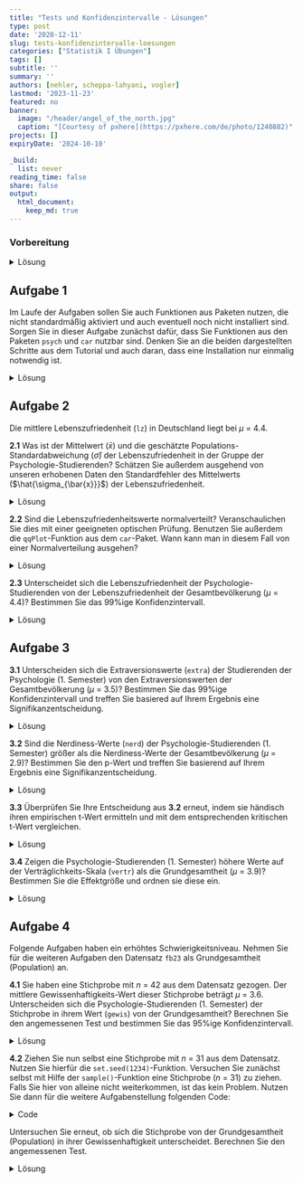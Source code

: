 ```yaml
---
title: "Tests und Konfidenzintervalle - Lösungen" 
type: post
date: '2020-12-11' 
slug: tests-konfidenzintervalle-loesungen
categories: ["Statistik I Übungen"] 
tags: [] 
subtitle: ''
summary: '' 
authors: [nehler, scheppa-lahyani, vogler] 
lastmod: '2023-11-23'
featured: no
banner:
  image: "/header/angel_of_the_north.jpg"
  caption: "[Courtesy of pxhere](https://pxhere.com/de/photo/1240882)"
projects: []
expiryDate: '2024-10-10'

_build:
  list: never
reading_time: false
share: false
output:
  html_document:
    keep_md: true
---
```


### Vorbereitung

<details><summary>Lösung</summary>

Laden Sie zunächst den Datensatz `fb23` von der pandar-Website. Alternativ können Sie die fertige R-Daten-Datei [<i class="fas fa-download"></i> hier herunterladen](/daten/fb23.rda). Beachten Sie in jedem Fall, dass die [Ergänzungen im Datensatz](/lehre/statistik-i/tests-konfidenzintervalle/#prep) vorausgesetzt werden. Die Bedeutung der einzelnen Variablen und ihre Antwortkategorien können Sie dem Dokument [Variablenübersicht](/lehre/statistik-i/variablen.pdf) entnehmen.


```r
#### Was bisher geschah: ----

# Daten laden
load(url('https://pandar.netlify.app/daten/fb23.rda'))

# Nominalskalierte Variablen in Faktoren verwandeln
fb23$hand_factor <- factor(fb23$hand,
                             levels = 1:2,
                             labels = c("links", "rechts"))
fb23$fach <- factor(fb23$fach,
                    levels = 1:5,
                    labels = c('Allgemeine', 'Biologische', 'Entwicklung', 'Klinische', 'Diag./Meth.'))
fb23$ziel <- factor(fb23$ziel,
                        levels = 1:4,
                        labels = c("Wirtschaft", "Therapie", "Forschung", "Andere"))
fb23$wohnen <- factor(fb23$wohnen, 
                      levels = 1:4, 
                      labels = c("WG", "bei Eltern", "alleine", "sonstiges"))

# Rekodierung invertierter Items
fb23$mdbf4_pre_r <- -1 * (fb23$mdbf4_pre - 4 - 1)
fb23$mdbf11_pre_r <- -1 * (fb23$mdbf11_pre - 4 - 1)
fb23$mdbf3_pre_r <-  -1 * (fb23$mdbf3_pre - 4 - 1)
fb23$mdbf9_pre_r <-  -1 * (fb23$mdbf9_pre - 4 - 1)

# Berechnung von Skalenwerten
fb23$gs_pre  <- fb23[, c('mdbf1_pre', 'mdbf4_pre_r', 
                        'mdbf8_pre', 'mdbf11_pre_r')] |> rowMeans()
fb23$wm_pre <-  fb23[, c("mdbf3_pre_r", "mdbf6_pre", 
                         "mdbf9_pre_r", "mdbf12_pre")] |> rowMeans()

# z-Standardisierung
fb23$wm_pre_zstd <- scale(fb23$wm_pre, center = TRUE, scale = TRUE)
```

Prüfen Sie zur Sicherheit, ob alles funktioniert hat:


```r
dim(fb23)
```

```
## [1] 179  48
```

```r
str(fb23)
```

```
## 'data.frame':	179 obs. of  48 variables:
##  $ mdbf1_pre   : int  4 2 4 NA 3 3 2 3 3 2 ...
##  $ mdbf2_pre   : int  2 2 3 3 3 2 3 2 2 1 ...
##  $ mdbf3_pre   : int  3 4 2 2 2 3 3 1 2 2 ...
##  $ mdbf4_pre   : int  2 2 1 2 1 1 3 2 3 3 ...
##  $ mdbf5_pre   : int  3 2 3 2 2 1 3 3 2 4 ...
##  $ mdbf6_pre   : int  2 1 2 2 2 2 2 3 2 2 ...
##  $ mdbf7_pre   : int  4 3 3 1 1 2 2 3 3 3 ...
##  $ mdbf8_pre   : int  3 2 3 2 3 3 2 3 3 2 ...
##  $ mdbf9_pre   : int  2 4 1 2 3 3 4 2 2 3 ...
##  $ mdbf10_pre  : int  3 2 3 3 2 4 2 2 2 2 ...
##  $ mdbf11_pre  : int  3 2 1 2 2 1 3 1 2 4 ...
##  $ mdbf12_pre  : int  1 1 2 3 2 2 2 3 3 2 ...
##  $ lz          : num  5.4 3.4 4.4 4.4 6.4 5.6 5.4 5 4.8 6 ...
##  $ extra       : num  3.5 3 4 3 4 4.5 3.5 3.5 2.5 3 ...
##  $ vertr       : num  1.5 3 3.5 4 4 4.5 4 4 3 3.5 ...
##  $ gewis       : num  4.5 4 5 3.5 3.5 4 4.5 2.5 3.5 4 ...
##  $ neuro       : num  5 5 2 4 3.5 4.5 3 2.5 4.5 4 ...
##  $ offen       : num  5 5 4.5 3.5 4 4 5 4.5 4 3 ...
##  $ prok        : num  1.8 3.1 1.5 1.6 2.7 3.3 2.2 3.4 2.4 3.1 ...
##  $ nerd        : num  4.17 3 2.33 2.83 3.83 ...
##  $ grund       : chr  "Berufsziel" "Interesse am Menschen" "Interesse und Berufsaussichten" "Wissenschaftliche Ergänzung zu meinen bisherigen Tätigkeiten (Arbeit in der psychiatrischen Akutpflege, Gestalt"| __truncated__ ...
##  $ fach        : Factor w/ 5 levels "Allgemeine","Biologische",..: 4 4 4 4 4 4 NA 4 4 NA ...
##  $ ziel        : Factor w/ 4 levels "Wirtschaft","Therapie",..: 2 2 2 2 2 2 NA 4 2 2 ...
##  $ wissen      : int  5 4 5 4 2 3 NA 4 3 3 ...
##  $ therap      : int  5 5 5 5 4 5 NA 3 5 5 ...
##  $ lerntyp     : num  3 3 1 3 3 1 NA 1 3 3 ...
##  $ hand        : int  2 2 2 2 2 2 NA 2 1 2 ...
##  $ job         : int  1 1 1 1 2 2 NA 2 1 2 ...
##  $ ort         : int  2 1 1 1 1 2 NA 1 1 2 ...
##  $ ort12       : int  2 1 2 2 2 1 NA 2 2 1 ...
##  $ wohnen      : Factor w/ 4 levels "WG","bei Eltern",..: 4 1 1 1 1 2 NA 3 3 2 ...
##  $ uni1        : num  0 1 0 1 0 0 0 0 0 0 ...
##  $ uni2        : num  1 1 1 1 1 1 0 1 1 1 ...
##  $ uni3        : num  0 1 0 0 1 0 0 1 1 0 ...
##  $ uni4        : num  0 1 0 1 0 0 0 0 0 0 ...
##  $ attent_pre  : int  6 6 6 6 6 6 NA 4 5 5 ...
##  $ gs_post     : num  3 2.75 4 2.5 3.75 NA 4 2.75 3.75 2.5 ...
##  $ wm_post     : num  2 1 3.75 2.75 3 NA 3.25 2 3.25 2 ...
##  $ ru_post     : num  2.25 1.5 3.75 3.5 3 NA 3.5 2.75 2.75 2.75 ...
##  $ attent_post : int  6 5 6 6 6 NA 6 4 5 3 ...
##  $ hand_factor : Factor w/ 2 levels "links","rechts": 2 2 2 2 2 2 NA 2 1 2 ...
##  $ mdbf4_pre_r : num  3 3 4 3 4 4 2 3 2 2 ...
##  $ mdbf11_pre_r: num  2 3 4 3 3 4 2 4 3 1 ...
##  $ mdbf3_pre_r : num  2 1 3 3 3 2 2 4 3 3 ...
##  $ mdbf9_pre_r : num  3 1 4 3 2 2 1 3 3 2 ...
##  $ gs_pre      : num  3 2.5 3.75 NA 3.25 3.5 2 3.25 2.75 1.75 ...
##  $ wm_pre      : num  2 1 2.75 2.75 2.25 2 1.75 3.25 2.75 2.25 ...
##  $ wm_pre_zstd : num [1:179, 1] -0.9749 -2.3095 0.0261 0.0261 -0.6412 ...
##   ..- attr(*, "scaled:center")= num 2.73
##   ..- attr(*, "scaled:scale")= num 0.749
```

Der Datensatz besteht aus 179 Zeilen (Beobachtungen) und 48 Spalten (Variablen). Falls Sie weitere eigene Variablen erstellt haben, kann die Spaltenzahl natürlich abweichen.

</details>


## Aufgabe 1

Im Laufe der Aufgaben sollen Sie auch Funktionen aus Paketen nutzen, die nicht standardmäßig aktiviert und auch eventuell noch nicht installiert sind. Sorgen Sie in dieser Aufgabe zunächst dafür, dass Sie Funktionen aus den Paketen `psych` und `car` nutzbar sind. Denken Sie an die beiden dargestellten Schritte aus dem Tutorial und auch daran, dass eine Installation nur einmalig notwendig ist. 

<details><summary>Lösung</summary>

Installieren aller wichtigen Packages. Beachten Sie, dass das `psych` Paket eventuell schon im Tutorial installiert wurde, weshalb Sie dies nicht nochmal machen müssen.


```r
install.packages("psych")
install.packages("car")
```

Damit die Funktionen ansprechbar sind, müssen die Pakete auch noch mittels `library` aktiviert werden.


```r
library(psych)
library(car)
```

</details>


## Aufgabe 2

Die mittlere Lebenszufriedenheit (`lz`) in Deutschland liegt bei $\mu$ = 4.4.

**2.1** Was ist der Mittelwert ($\bar{x}$) und die geschätzte Populations-Standardabweichung ($\hat\sigma$) der Lebenszufriedenheit in der Gruppe der Psychologie-Studierenden? Schätzen Sie außerdem ausgehend von unseren erhobenen Daten den Standardfehler des Mittelwerts ($\hat{\sigma_{\bar{x}}}$) der Lebenszufriedenheit.

<details><summary>Lösung</summary>

**Variante 1**:


```r
mean_lz <- mean(fb23$lz, na.rm = TRUE) #Mittlere Lebenszufriedenheit
mean_lz
```

```
## [1] 5.120904
```

```r
sd_lz <- sd(fb23$lz, na.rm = TRUE) #Standardabweichung (Populationsschätzer)
sd_lz
```

```
## [1] 1.054893
```

```r
n_lz <- length(na.omit(fb23$lz)) #Stichprobengröße

se_lz <- sd_lz / sqrt(n_lz) #Standardfehler
se_lz
```

```
## [1] 0.07929061
```

* Der Mittelwert der Lebenszufriedenheit in der Stichprobe liegt bei 5.121.
* Die Standardabweichung der Lebenszufriedenheit beträgt 1.055.
* Der Standardfehler des Mittelwerts der Lebenszufriedenheit wird als 0.079 geschätzt.

**Variante 2**:


```r
describe(fb23$lz) #Funktion aus Paket "psych"
```

```
##    vars   n mean   sd median trimmed  mad min max range  skew kurtosis   se
## X1    1 177 5.12 1.05    5.4    5.19 0.89 1.4   7   5.6 -0.75     0.58 0.08
```

</details>



**2.2** Sind die Lebenszufriedenheitswerte normalverteilt? Veranschaulichen Sie dies mit einer geeigneten optischen Prüfung. Benutzen Sie außerdem die `qqPlot`-Funktion aus dem `car`-Paket. Wann kann man in diesem Fall von einer Normalverteilung ausgehen?

<details><summary>Lösung</summary>


```r
#Histogramm zur Veranschaulichung der Normalverteilung
hist(fb23$lz, xlim = c(1,7), main = "Histogramm", xlab = "Score", ylab = "Dichte", freq = FALSE)
curve(dnorm(x, mean = mean(fb23$lz, na.rm = TRUE), sd = sd(fb23$lz, na.rm = TRUE)), add = TRUE)
```

![](/lehre/statistik-i/tests-konfidenzintervalle-loesungen_files/figure-html/unnamed-chunk-7-1.png)<!-- -->

```r
#geeigneter Plot: QQ-Plot. Alle Punkte sollten auf einer Linie liegen.
qqnorm(fb23$lz)
qqline(fb23$lz)
```

![](/lehre/statistik-i/tests-konfidenzintervalle-loesungen_files/figure-html/unnamed-chunk-7-2.png)<!-- -->

```r
#Die qqPlot-Funktion zeichnet ein Konfidenzintervall in den QQ-Plot. Dies macht es für Betrachter:innen einfacher zu entscheiden, ob alle Punkte in etwa auf einer Linie liegen. Die Punkte sollten nicht außerhalb der blauen Linien liegen.
qqPlot(fb23$lz)
```

![](/lehre/statistik-i/tests-konfidenzintervalle-loesungen_files/figure-html/unnamed-chunk-7-3.png)<!-- -->

```
## [1] 19 98
```
Das Histogramm, sowie beide Darstellungsweisen des QQ-Plot weisen darauf hin, dass die Daten **nicht** normalverteilt sind.

</details>



**2.3** Unterscheidet sich die Lebenszufriedenheit der Psychologie-Studierenden von der Lebenszufriedenheit der Gesamtbevölkerung ($\mu$ = 4.4)? Bestimmen Sie das 99%ige Konfidenzintervall.

<details><summary>Lösung</summary>

Da die Varianz der Grundgesamtheit nicht bekannt ist, wird ein t-Test herangezogen.
Obwohl keine Normalverteilung vorliegt, können wir aufgrund des *zentralen Grenzwertsatzes* trotzdem einen t-Test rechnen.

**Hypothesengenerierung:**

$\alpha$ = .01 

$H_0$: Die durchschnittliche Lebenzufriedenheit der Psychologie-Studierenden $\mu_1$ unterscheidet sich nicht von der Lebenszufriedenheit der Gesamtbevölkerung $\mu_0$.

$H_0$: $\mu_0$ $=$ $\mu_1$

$H_1$: Die durchschnittliche Lebenzufriedenheit der Psychologie-Studierenden $\mu_1$ unterscheidet sich von der Lebenszufriedenheit der Gesamtbevölkerung $\mu_0$.

$H_1$: $\mu_0$ $\neq$ $\mu_1$


```r
t.test(fb23$lz, mu=4.4)
```

```
## 
## 	One Sample t-test
## 
## data:  fb23$lz
## t = 9.0919, df = 176, p-value < 2.2e-16
## alternative hypothesis: true mean is not equal to 4.4
## 95 percent confidence interval:
##  4.964421 5.277387
## sample estimates:
## mean of x 
##  5.120904
```

```r
t.test(fb23$lz, mu=4.4, conf.level = 0.99) #Default ist 95%, deshalb erhöhen wir auf 99%
```

```
## 
## 	One Sample t-test
## 
## data:  fb23$lz
## t = 9.0919, df = 176, p-value < 2.2e-16
## alternative hypothesis: true mean is not equal to 4.4
## 99 percent confidence interval:
##  4.914427 5.327381
## sample estimates:
## mean of x 
##  5.120904
```

Zuvor ist uns aufgefallen, dass die Lebenszufriedenheit nicht normalverteilt ist.
Außerdem haben wir gelernt das ab $n$ > 30 der zentrale Grenzwertsatz greift.
Es gibt aber auch noch die Möglichkeit auf einen Test mit weniger strengen Voraussetzungen zurückzugreifen. Dafür büßen wir etwas Power ($1 - \beta$) ein. Das heißt, wenn ein Effekt vorliegt ist es schwerer (unwahrscheinlicher) diesen nachzuweisen.
Der Ein-Stichproben Wilcoxon Tests der folgt wird **nicht** in der Vorlesung behandelt und ist auch **nicht** klausurrelevant.


```r
wilcox.test(fb23$lz, mu = 4.4, conf.level = 0.99) #gleiche Argumente wie beim t-Test
```

```
## 
## 	Wilcoxon signed rank test with continuity correction
## 
## data:  fb23$lz
## V = 12005, p-value = 1.644e-13
## alternative hypothesis: true location is not equal to 4.4
```

Auch dieser Test fällt signifikant aus. Daraus können wir schließen:

Mit einer Irrtumswahrscheinlichkeit von 5% kann die $H_0$ verworfen werden. Die Psychologie-Studierenden unterscheiden sich in ihrer Lebenszufriedenheit von der Gesamtbevölkerung. 

</details>


## Aufgabe 3

**3.1** Unterscheiden sich die Extraversionswerte (`extra`) der Studierenden der Psychologie (1. Semester) von den Extraversionswerten der Gesamtbevölkerung ($\mu$ = 3.5)? Bestimmen Sie das 99%ige Konfidenzintervall und treffen Sie basiered auf Ihrem Ergebnis eine Signifikanzentscheidung.

<details><summary>Lösung</summary>

**Hypothesengenerierung:**

$\alpha$ = .05 

$H_0$: Die durchschnittlichen Extraversionswerte der Psychologie-Studierenden $\mu_1$ unterscheiden sich nicht von den Werten der Gesamtbevölkerung $\mu_0$.

$H_0$: $\mu_0$ $=$ $\mu_1$

$H_1$: Die durchschnittlichen Extraversionswerte der Psychologie-Studierenden $\mu_1$ unterscheiden sich von den Werten der Gesamtbevölkerung $\mu_0$.

$H_1$: $\mu_0$ $\neq$ $\mu_1$


```r
t.test(fb23$extra, mu = 3.5, conf.level = 0.99)
```

```
## 
## 	One Sample t-test
## 
## data:  fb23$extra
## t = -3.4235, df = 178, p-value = 0.0007673
## alternative hypothesis: true mean is not equal to 3.5
## 99 percent confidence interval:
##  3.091826 3.444487
## sample estimates:
## mean of x 
##  3.268156
```



Das 99%-ige Konfidenzintervall liegt zwischen 3.09 und 3.44. Der Mittelwert der Gesamtbevölkerung ($\mu$ = 3.5) liegt außerhalb dieses Intervalls, somit kann mit einer Irrtumswahrscheinlichkeit von 1% die $H_0$ verworfen werden. Die Psychologie-Studierenden unterscheiden sich in ihrer Extraversion von der Gesamtbevölkerung. 


</details>

**3.2** Sind die Nerdiness-Werte (`nerd`) der Psychologie-Studierenden (1. Semester) größer als die Nerdiness-Werte der Gesamtbevölkerung ($\mu$ = 2.9)? Bestimmen Sie den p-Wert und treffen Sie basierend auf Ihrem Ergebnis eine Signifikanzentscheidung.

<details><summary>Lösung</summary>

**Hypothesengenerierung:**

$\alpha$ = .05 

$H_0$: Die durchschnittlichen Nerdiness-Werte der Psychologie-Studierenden $\mu_1$ sind geringer oder gleich gross wie die Werte der Gesamtbevölkerung $\mu_0$.

$H_0$: $\mu_0$ $\geq$ $\mu_1$

$H_1$: Die durchschnittlichen Nerdiness-Werte der Psychologie-Studierenden $\mu_1$ sind groesser als die Werte der Gesamtbevölkerung $\mu_0$.

$H_1$: $\mu_0$ $<$ $\mu_1$


```r
t.test(fb23$nerd, mu = 2.9, alternative = "greater")
```

```
## 
## 	One Sample t-test
## 
## data:  fb23$nerd
## t = 2.8109, df = 178, p-value = 0.002747
## alternative hypothesis: true mean is greater than 2.9
## 95 percent confidence interval:
##  2.954595      Inf
## sample estimates:
## mean of x 
##  3.032588
```



Der p-Wert beträgt 0.0027 < .05, somit kann mit einer Irrtumswahrscheinlichkeit von 5% die $H_0$ verworfen werden. Die Psychologie-Studierenden haben höhere Nerdiness-Werte im Vergleich zur Gesamtbevölkerung.


</details>

**3.3** Überprüfen Sie Ihre Entscheidung aus **3.2** erneut, indem sie händisch ihren empirischen t-Wert ermitteln und mit dem entsprechenden kritischen t-Wert vergleichen.

<details><summary>Lösung</summary>


```r
t_emp <- (mean(fb23$nerd)-2.9) / (sd(fb23$neuro)/sqrt(nrow(fb23))) # (Mittelwert Stichprobe - Mittelwert Population) / Standardfehler des Mittelwerts
t_krit <- qt(0.05, df = (nrow(fb23)-1), lower.tail = FALSE) # Bei "Default" des vorigen Tests gehen wir von 5% beim Alphafehler aus - Alternativhypothese Größer, daher lower.tail = F
t_emp > t_krit #Vergleich
```

```
## [1] TRUE
```

Da der empirische Wert größer als der kritische Wert ist, können wir erneut bestätigen, dass die H0 verworfen und die H1 angenommen werden kann!

</details>

**3.4** Zeigen die Psychologie-Studierenden (1. Semester) höhere Werte auf der Verträglichkeits-Skala (`vertr`) als die Grundgesamtheit ($\mu$ = 3.9)? Bestimmen Sie die Effektgröße und ordnen sie diese ein.



<details><summary>Lösung</summary>

**Effektgröße:**


```r
mean_vertr <- mean(fb23$vertr, na.rm = TRUE) #Mittlere Verträglichkeit der Stichprobe

sd_vertr <- sd(fb23$vertr, na.rm = TRUE) #Stichproben SD (Populationsschätzer)

mean_pop_vertr <- 3.9 #Mittlere Verträglichkeit der Grundgesamtheit

d3 <- abs((mean_vertr - mean_pop_vertr) / sd_vertr) #abs(), da Betrag
d3
```

```
## [1] 0.5312277
```

Die Effektgröße ist mit 0.53 nach Cohen (1988) als mittelstark einzuordnen.


</details>



## Aufgabe 4

Folgende Aufgaben haben ein erhöhtes Schwierigkeitsniveau.
Nehmen Sie für die weiteren Aufgaben den Datensatz `fb23` als Grundgesamtheit (Population) an.

**4.1** Sie haben eine Stichprobe mit $n$ = 42 aus dem Datensatz gezogen. Der mittlere Gewissenhaftigkeits-Wert dieser Stichprobe beträgt $\mu$ = 3.6. Unterscheiden sich die Psychologie-Studierenden (1. Semester) der Stichprobe in ihrem Wert (`gewis`) von der Grundgesamtheit?
Berechnen Sie den angemessenen Test und bestimmen Sie das 95%ige Konfidenzintervall.

<details><summary>Lösung</summary>

**Hypothesengenerierung:**

$\alpha$ = .05 

$H_0$: Die durchschnittliche Gewissenhaftigkeit der Psychologie-Studierenden aus der Stichprobe $\mu_1$ unterscheidet sich nicht von der Gewissenhaftigkeit der Gesamtbevölkerung (Datensatz) $\mu_0$.

$H_0$: $\mu_0$ $=$ $\mu_1$

$H_1$: Die durchschnittliche Gewissenhaftigkeit der Psychologie-Studierenden aus der Stichprobe $\mu_1$ unterscheidet sich von der Gewissenhaftigkeit der Gesamtbevölkerung (Datensatz) $\mu_0$.

$H_1$: $\mu_0$ $\neq$ $\mu_1$

**z-Test:**

Wir arbeiten für diesen Aufgabenblock unter der Annahme, dass uns die Daten der gesamten Population, in unserem Fall aller Psychologie 1. Semester, in Form des Datensatzes `fb23` vorliegen. Daher ist der angemessene Test ist in diesem Fall der z-Test.

Zuvor überprüfen wir noch ob es fehlende Werte auf der Variable `gewis` gibt. Sollte dies nicht der Fall sein können wir uns das Argument `na.rm = TRUE` sowie die Funktion `na.omit()` später an mehreren Stellen in der Rechnung sparen.


```r
anyNA(fb23$gewis) #keine NA's vorhanden
```

```
## [1] FALSE
```

Nun zur eigentlichen Rechnung:


```r
mean_gewis_pop <- mean(fb23$gewis) #Mittelwert der Population

mean_gewis_smpl1 <- 3.6 #Mittelwert der Stichprobe
```

Weiterhin brauchen wir den Standardfehler. Dieser erechnet sich bei einem z-Test über die Standardabweichung der Population.


```r
sd_gewis_pop <- sd(fb23$gewis) * sqrt((nrow(fb23) - 1) / nrow(fb23)) #empirische Standardabweichung der Population

se_gewis <- sd_gewis_pop / sqrt(nrow(fb23)) #Standardfehler
```

Da die `sd()`-Funktion von Natur aus die geschätzte Standardabweichung berechnet, wir aber die empirische Standardabweichung benötigen müssen wir diese noch mit $\sqrt\frac{n-1}{n}$ verrechnen.

Weiter geht es mit:


```r
z_gewis1 <- (mean_gewis_smpl1 - mean_gewis_pop) / se_gewis #empirischer z-Wert

z_krit <- qnorm(1 - 0.05/2) #kritischer z-Wert, zweiseitig
```

Der Abgleich des empirischen z-Werts mit dem kritischen Wert ergibt:


```r
abs(z_gewis1) > z_krit #nicht signifikant
```

```
## [1] FALSE
```

Zusätzlich lässt sich auch noch der p-Wert über folgende Formel berechnen:


```r
2 * pnorm(z_gewis1, lower.tail = FALSE) #p > .05, nicht signifikant
```

```
## [1] 0.2253066
```

**Konfidenzintervall:**


```r
upper_conf_gewis <- mean_gewis_smpl1 + z_krit * se_gewis
lower_conf_gewis <- mean_gewis_smpl1 - z_krit * se_gewis

conf_int <- c(lower_conf_gewis, upper_conf_gewis)
conf_int # Mittelwert der Population innerhalb des Intervalls, H0 kann nicht verworfen werden
```

```
## [1] 3.488025 3.711975
```

Mit einer Irrtumswahrscheinlichkeit von 5% kann die $H_0$ nicht verworfen werden. Die Psychologie-Studierenden der Stichprobe unterscheiden sich nicht in ihrer Gewissenhaftigkeit von der Grundgesamtheit (Datensatz). 
Das 95%-ige Konfidenzintervall liegt zwischen 3.49 und 3.71.


</details>


**4.2** Ziehen Sie nun selbst eine Stichprobe mit $n$ = 31 aus dem Datensatz. Nutzen Sie hierfür die `set.seed(1234)`-Funktion. Versuchen Sie zunächst selbst mit Hilfe der `sample()`-Funktion eine Stichprobe ($n$ = 31) zu ziehen. Falls Sie hier von alleine nicht weiterkommen, ist das kein Problem. Nutzen Sie dann für die weitere Aufgabenstellung folgenden Code:

<details><summary>Code</summary>


```r
set.seed(1234) #erlaubt Reproduzierbarkeit
fb23_sample <- fb23[sample(nrow(fb23), size = 31), ] #zieht eine Stichprobe mit n = 31
```

</details>

Untersuchen Sie erneut, ob sich die Stichprobe von der Grundgesamtheit (Population) in ihrer Gewissenhaftigkeit unterscheidet. Berechnen Sie den angemessenen Test.

<details><summary>Lösung</summary>

**Hypothesengenerierung:**

$\alpha$ = .05 

$H_0$: Die durchschnittliche Gewissenhaftigkeit der Psychologie-Studierenden aus der Stichprobe $\mu_1$ unterscheidet sich nicht von der Gewissenhaftigkeit der Gesamtbevölkerung (Datensatz) $\mu_0$.

$H_0$: $\mu_0$ $=$ $\mu_1$

$H_1$: Die durchschnittliche Gewissenhaftigkeit der Psychologie-Studierenden aus der Stichprobe $\mu_1$ unterscheidet sich von der Gewissenhaftigkeit der Gesamtbevölkerung (Datensatz) $\mu_0$.

$H_1$: $\mu_0$ $\neq$ $\mu_1$

**Stichprobenziehung:**


```r
set.seed(1234) #erlaubt Reproduzierbarkeit
fb23_sample <- fb23[sample(nrow(fb23), size = 31), ] #zieht eine Stichprobe mit n = 31
```

Mit der `set.seed()`-Funktion haben wir uns bereits im vorherigen Kapitel zu [Verteilungen](/lehre/statistik-i/verteilungen/) beschäftigt. Sie erlaubt uns die Ergebnisse eines Zufallsvorgangs konstant zu halten.
Die `sample()`-Funktion nimmt als erstes Argument **keinen** Datensatz entgegen sondern ausschließlich einen Vektor. Daher nutzen wir die Funktion um uns wahllos 31 Zahlen zwischen 1 und `nrow(fb23)` auszugeben. Der äußere Teil gibt uns dann die Zeilen (Personen) die mit den besagten 31 Zahlen übereinstimmen wieder. 

**z-Test:**

Nachdem wir unsere Stichprobe gezogen haben ist die Berechnung analog zu Aufgabe 4.1. Für eine detailierte Beschreibung der Rechenschritte verweisen wir Sie auf die Lösung der vorherigen Aufgabe.


```r
anyNA(fb23$gewis) #keine NA's vorhanden
```

```
## [1] FALSE
```

```r
mean_gewis_pop <- mean(fb23$gewis) #Mittelwert der Population

sd_gewis_pop <- sd(fb23$gewis) * sqrt((nrow(fb23) - 1) / nrow(fb23)) #empirische Standardabweichung der Population

se_gewis <- sd_gewis_pop / sqrt(nrow(fb23)) #Standardfehler

mean_gewis_smpl2 <- mean(fb23_sample$gewis) #Mittelwert der Stichprobe

z_gewis2 <- (mean_gewis_smpl2 - mean_gewis_pop) / se_gewis #empirischer z-Wert

z_krit <- qnorm(1 - 0.05/2) #kritischer z-Wert, zweiseitig

abs(z_gewis2) > z_krit #signifikant
```

```
## [1] TRUE
```

```r
2 * pnorm(z_gewis2) #p < .05, signifikant
```

```
## [1] 0.02563394
```

Mit einer Irrtumswahrscheinlichkeit von 5% kann die $H_0$ verworfen werden. Die Psychologie-Studierenden der Stichprobe unterscheiden sich in ihrer Gewissenhaftigkeit von der Grundgesamtheit (Datensatz). 




</details>
